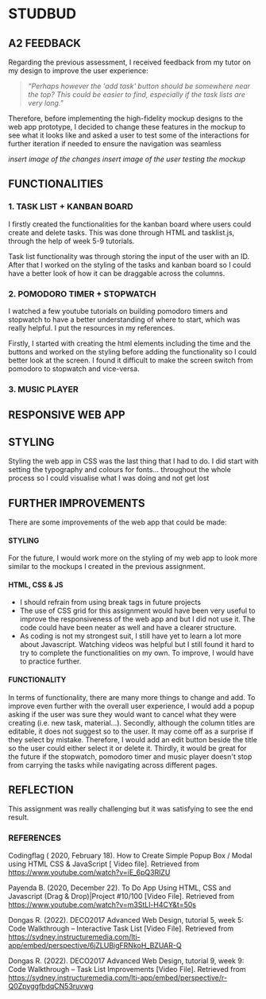 # **STUDBUD**
## **A2 FEEDBACK**

Regarding the previous assessment, I received feedback from my tutor on my design to improve the user experience:
>_“Perhaps however the 'add task' button should be somewhere near the top? This could be easier to find, especially if the task lists are very long."_

Therefore, before implementing the high-fidelity mockup designs to the web app prototype, I decided to change these features in the mockup to see what it looks like and asked a user to test some of the interactions for further iteration if needed to ensure the navigation was seamless

*insert image of the changes*
*insert image of the user testing the mockup*

## **FUNCTIONALITIES**
### 1. TASK LIST + KANBAN BOARD
I firstly created the functionalities for the kanban board where users could create and delete tasks. This was done through HTML and tasklist.js, through the help of week 5-9 tutorials.

Task list functionality was through storing the input of the user with an ID. After that I worked on the styling of the tasks and kanban board so I could have a better look of how it can be draggable across the columns.

### 2. POMODORO TIMER + STOPWATCH
I watched a few youtube tutorials on building pomodoro timers and stopwatch to have a better understanding of where to start, which was really helpful. I put the resources in my references.

Firstly, I started with creating the html elements including the time and the buttons and worked on the styling before adding the functionality so I could better look at the screen. I found it difficult to make the screen switch from pomodoro to stopwatch and vice-versa.



### 3. MUSIC PLAYER


## **RESPONSIVE WEB APP**

## **STYLING**
Styling the web app in CSS was the last thing that I had to do. I did start with setting the typography and colours for fonts... throughout the whole process so I could visualise what I was doing and not get lost

## **FURTHER IMPROVEMENTS**
There are some improvements of the web app that could be made:
#### STYLING
For the future, I would work more on the styling of my web app to look more similar to the mockups I created in the previous assignment.

#### HTML, CSS & JS
- I should refrain from using break tags in future projects
- The use of CSS grid for this assignment would have been very useful to improve the responsiveness of the web app and but I did not use it. The code could have been neater as well and have a clearer structure.
- As coding is not my strongest suit, I still have yet to learn a lot more about Javascript. Watching videos was helpful but I still found it hard to try to complete the functionalities on my own. To improve, I would have to practice further.


#### FUNCTIONALITY
In terms of functionality, there are many more things to change and add. To improve even further with the overall user experience, I would add a popup asking if the user was sure they would want to cancel what they were creating (i.e. new task, material...). Secondly, although the column titles are editable, it does not suggest so to the user. It may come off as a surprise if they select by mistake. Therefore, I would add an edit button beside the title so the user could either select it or delete it. Thirdly, it would be great for the future if the stopwatch, pomodoro timer and music player doesn't stop from carrying the tasks while navigating across different pages.


## **REFLECTION**
This assignment was really challenging but it was satisfying to see the end result.


### REFERENCES
Codingflag ( 2020, February 18). How to Create Simple Popup Box / Modal using HTML CSS & JavaScript [ Video file]. Retrieved from https://www.youtube.com/watch?v=iE_6pQ3RlZU 

Payenda B. (2020, December 22). To Do App Using HTML, CSS and Javascript (Drag & Drop)|Project #10/100 [Video File]. Retrieved from https://www.youtube.com/watch?v=m3StLl-H4CY&t=50s 

Dongas R. (2022). DECO2017 Advanced Web Design, tutorial 5, week 5: Code Walkthrough – Interactive Task List [Video File]. Retrieved from https://sydney.instructuremedia.com/lti-app/embed/perspective/6jZLUBigFRNkoH_BZUAR-Q 

Dongas R. (2022). DECO2017 Advanced Web Design, tutorial 9, week 9: Code Walkthrough – Task List Improvements [Video File]. Retrieved from https://sydney.instructuremedia.com/lti-app/embed/perspective/r-Q0ZpyggfbdqCN53ruvwg 


